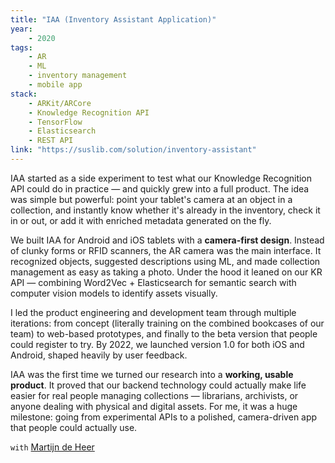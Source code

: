 ```yaml
---
title: "IAA (Inventory Assistant Application)"
year:
    - 2020
tags:
    - AR
    - ML
    - inventory management
    - mobile app
stack:
    - ARKit/ARCore
    - Knowledge Recognition API
    - TensorFlow
    - Elasticsearch
    - REST API
link: "https://suslib.com/solution/inventory-assistant"
---
```


IAA started as a side experiment to test what our Knowledge Recognition API could do in practice — and quickly grew into a full product. The idea was simple but powerful: point your tablet's camera at an object in a collection, and instantly know whether it's already in the inventory, check it in or out, or add it with enriched metadata generated on the fly.

We built IAA for Android and iOS tablets with a **camera-first design**. Instead of clunky forms or RFID scanners, the AR camera was the main interface. It recognized objects, suggested descriptions using ML, and made collection management as easy as taking a photo. Under the hood it leaned on our KR API — combining Word2Vec + Elasticsearch for semantic search with computer vision models to identify assets visually.

I led the product engineering and development team through multiple iterations: from concept (literally training on the combined bookcases of our team) to web-based prototypes, and finally to the beta version that people could register to try. By 2022, we launched version 1.0 for both iOS and Android, shaped heavily by user feedback.

IAA was the first time we turned our research into a **working, usable product**. It proved that our backend technology could actually make life easier for real people managing collections — librarians, archivists, or anyone dealing with physical and digital assets. For me, it was a huge milestone: going from experimental APIs to a polished, camera-driven app that people could actually use.

`with` [Martijn de Heer](https://suslib.com)
